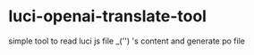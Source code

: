 # luci-openai-translate-tool

simple tool to read luci js file _('') 's content and generate po file
